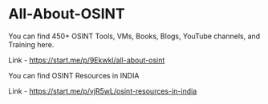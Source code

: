 # All-About-OSINT
You can find 450+ OSINT Tools, VMs, Books, Blogs, YouTube channels, and Training here.

Link - https://start.me/p/9Ekwkl/all-about-osint

You can find OSINT Resources in INDIA 

Link - https://start.me/p/vjR5wL/osint-resources-in-india
